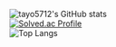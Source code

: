 ![tayo5712's GitHub stats](https://github-readme-stats.vercel.app/api?username=tayo5712&show_icons=true&theme=highcontrast)<br/>
[![Solved.ac Profile](http://mazassumnida.wtf/api/generate_badge?boj=gch04407)](https://solved.ac/gch04407)<br/>
![Top Langs](https://github-readme-stats.vercel.app/api/top-langs/?username=tayo5712&layout=compact&theme=tokyonight)
